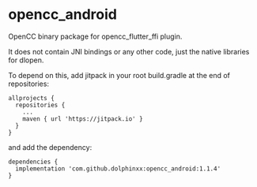 # opencc_android
OpenCC binary package for opencc_flutter_ffi plugin.

It does not contain JNI bindings or any other code, just the native libraries for dlopen.

To depend on this, add jitpack in your root build.gradle at the end of repositories:

```
allprojects {
  repositories {
    ...
    maven { url 'https://jitpack.io' }
  }
}
```

and add the dependency:

```
dependencies {
  implementation 'com.github.dolphinxx:opencc_android:1.1.4'
}
```
